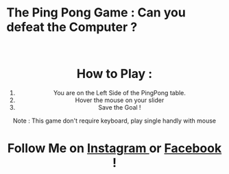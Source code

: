 # The Ping Pong Game : Can you defeat the Computer ?

<div align="center">



<br>
  
  
# How to Play :

1. You are on the Left Side of the PingPong table.
2. Hover the mouse on your slider
3. Save the Goal !

Note : This game don't require keyboard, play single handly with mouse 

  
# Follow Me on <a href="https://www.instagram.com/shu6h4m/"> Instagram </a> or <a href="https://www.facebook.com/shu6h4m/"> Facebook </a> !
